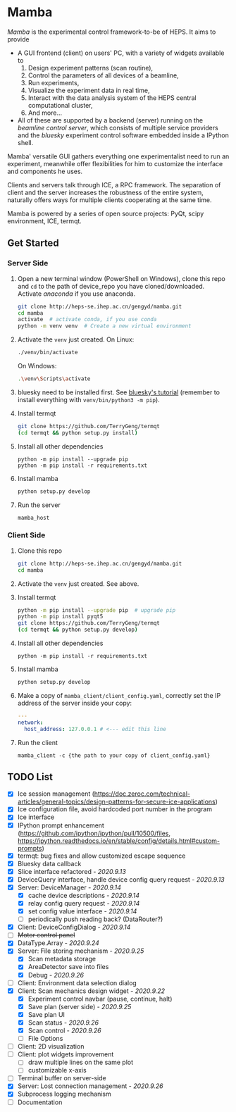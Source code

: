 # Mamba

_Mamba_ is the experimental control framework-to-be of HEPS. It aims to provide

-  A GUI frontend (client) on users' PC, with a variety of widgets available to 
    1. Design experiment patterns (scan routine),
    2. Control the parameters of all devices of a beamline,
    3. Run experiments,
    4. Visualize the experiment data in real time,
    5. Interact with the data analysis system of the HEPS central computational cluster,
    6. And more...
-  All of these are supported by a backend (server) running on the _beamline control server_, which consists of multiple service providers and the _bluesky_ experiment control software embedded inside a IPython shell.

Mamba' versatile GUI gathers everything one experimentalist need to run an experiment, meanwhile offer flexibilities for him to customize the interface and components he uses.

Clients and servers talk through ICE, a RPC framework. The separation of client and the server increases the robustness of the entire system, naturally offers ways for multiple clients cooperating at the same time.

Mamba is powered by a series of open source projects: PyQt, scipy environment, ICE, termqt.

## Get Started

### Server Side

1. Open a new terminal window (PowerShell on Windows), clone this repo and
`cd` to the path of device_repo you have cloned/downloaded. 
Activate _anaconda_ if you use anaconda.

   ```bash
   git clone http://heps-se.ihep.ac.cn/gengyd/mamba.git
   cd mamba
   activate  # activate conda, if you use conda
   python -m venv venv  # Create a new virtual environment
   ```

2. Activate the `venv` just created. On Linux:
   ```bash
   ./venv/bin/activate
   ```
   On Windows:
   ```bash
   .\venv\Scripts\activate
   ```
   

3. bluesky need to be installed first. See [bluesky's tutorial](https://blueskyproject.io/bluesky/tutorial.html) (remember to install everything with `venv/bin/python3 -m pip`).

4. Install termqt

   ```bash
   git clone https://github.com/TerryGeng/termqt
   (cd termqt && python setup.py install)
   ```

5. Install all other dependencies

   ```
   python -m pip install --upgrade pip
   python -m pip install -r requirements.txt
   ```

6. Install mamba

    ```bash
    python setup.py develop
    ```

7. Run the server

   ```
   mamba_host
   ```

   

### Client Side

1. Clone this repo

   ```bash
   git clone http://heps-se.ihep.ac.cn/gengyd/mamba.git
   cd mamba
   ```
   
2. Activate the `venv` just created. See above.

3. Install termqt

   ```bash
   python -m pip install --upgrade pip  # upgrade pip
   python -m pip install pyqt5
   git clone https://github.com/TerryGeng/termqt
   (cd termqt && python setup.py develop)
   ```
 
4. Install all other dependencies

   ```
   python -m pip install -r requirements.txt
   ```

5. Install mamba

    ```bash
    python setup.py develop
    ```

6. Make a copy of `mamba_client/client_config.yaml`, correctly set the IP address of the server inside your copy:

   ```yaml
   ---
   network:
     host_address: 127.0.0.1 # <--- edit this line
   ```

6. Run the client

   ```
   mamba_client -c {the path to your copy of client_config.yaml}
   ```

   


## TODO List

- [x] Ice session management (https://doc.zeroc.com/technical-articles/general-topics/design-patterns-for-secure-ice-applications)
- [x] Ice configuration file, avoid hardcoded port number in the program
- [x] Ice interface
- [x] IPython prompt enhancement (https://github.com/ipython/ipython/pull/10500/files, https://ipython.readthedocs.io/en/stable/config/details.html#custom-prompts)
- [x] termqt: bug fixes and allow customized escape sequence
- [x] Bluesky data callback
- [x] Slice interface refactored - _2020.9.13_
- [x] DeviceQuery interface, handle device config query request - _2020.9.13_
- [x] Server: DeviceManager - _2020.9.14_
  - [x] cache device descriptions - _2020.9.14_
  - [x] relay config query request - _2020.9.14_
  - [x] set config value interface - _2020.9.14_
  - [ ] periodically push reading back? (DataRouter?)
- [x] Client: DeviceConfigDialog - _2020.9.14_
- [ ] ~~Motor control panel~~
- [x] DataType.Array - _2020.9.24_
- [x] Server: File storing mechanism - _2020.9.25_
  - [x] Scan metadata storage
  - [x] AreaDetector save into files
  - [x] Debug - _2020.9.26_
- [ ] Client: Environment data selection dialog
- [x] Client: Scan mechanics design widget - _2020.9.22_
  - [x] Experiment control navbar (pause, continue, halt)
  - [x] Save plan (server side) - _2020.9.25_
  - [x] Save plan UI
  - [x] Scan status - _2020.9.26_
  - [x] Scan control - _2020.9.26_
  - [ ] File Options
- [ ] Client: 2D visualization
- [ ] Client: plot widgets improvement
  - [ ] draw multiple lines on the same plot
  - [ ] customizable x-axis
- [ ] Terminal buffer on server-side
- [x] Server: Lost connection management - _2020.9.26_
- [x] Subprocess logging mechanism
- [ ] Documentation
